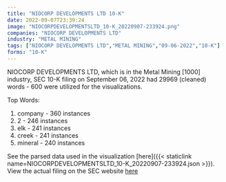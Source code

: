 ```yaml
---
title: "NIOCORP DEVELOPMENTS LTD 10-K"
date: 2022-09-07T23:39:24
image: "NIOCORPDEVELOPMENTSLTD_10-K_20220907-233924.png"
companies: "NIOCORP DEVELOPMENTS LTD"
industry: "METAL MINING"
tags: ["NIOCORP DEVELOPMENTS LTD","METAL MINING","09-06-2022","10-K"]
forms: "10-K"
---
```

NIOCORP DEVELOPMENTS LTD, which is in the Metal Mining [1000] industry, SEC 10-K filing on September 06, 2022 had 29969 (cleaned) words - 600 were utilized for the visualizations.

Top Words:
1. company - 360 instances
2. 2 - 246 instances
3. elk - 241 instances
4. creek - 241 instances
5. mineral - 240 instances


See the parsed data used in the visualization [here]({{< staticlink name=NIOCORPDEVELOPMENTSLTD_10-K_20220907-233924.json >}}).  
View the actual filing on the SEC website [here](https://www.sec.gov/Archives/edgar/data/1512228/0001539497-22-001510.txt)